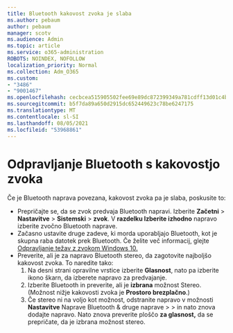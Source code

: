 ```yaml
---
title: Bluetooth kakovost zvoka je slaba
ms.author: pebaum
author: pebaum
manager: scotv
ms.audience: Admin
ms.topic: article
ms.service: o365-administration
ROBOTS: NOINDEX, NOFOLLOW
localization_priority: Normal
ms.collection: Adm_O365
ms.custom:
- "3486"
- "9001467"
ms.openlocfilehash: cecbcea515905502fee69e89dc872399349a781cdff13d01c4b323617c5cba4d
ms.sourcegitcommit: b5f7da89a650d2915dc652449623c78be6247175
ms.translationtype: MT
ms.contentlocale: sl-SI
ms.lasthandoff: 08/05/2021
ms.locfileid: "53968861"
---
```

# <a name="fix-bluetooth-audio-quality-issue"></a>Odpravljanje Bluetooth s kakovostjo zvoka

Če je Bluetooth naprava povezana, kakovost zvoka pa je slaba, poskusite to:

- Prepričajte se, da se zvok predvaja Bluetooth napravi. Izberite **Začetni**  >  **Nastavitve**  >  **Sistemski**  >  **zvok**. V **razdelku Izberite izhodno** napravo izberite zvočno Bluetooth naprave.
- Začasno ustavite druge zadeve, ki morda uporabljajo Bluetooth, kot je skupna raba datotek prek Bluetooth. Če želite več informacij, glejte [Odpravljanje težav z zvokom Windows 10.](https://support.microsoft.com/help/4520288/windows-10-fix-sound-problems)
- Preverite, ali je za napravo Bluetooth stereo, da zagotovite najboljšo kakovost zvoka. To naredite tako: 
    1. Na desni strani opravilne vrstice izberite **Glasnost**, nato pa izberite ikono škarn, da izberete napravo za predvajanje.
    2. Izberite Bluetooth in preverite, ali je **izbrana** možnost Stereo. (Možnost nižje kakovosti zvoka je **Prostoro brezplačno**.)
    3. Če stereo ni na voljo kot možnost, odstranite napravo v možnosti **Nastavitve** Naprave Bluetooth & druge naprave  >    >  in nato znova dodajte napravo. Nato znova preverite ploščo **za glasnost,** da se prepričate, da je izbrana možnost stereo.

